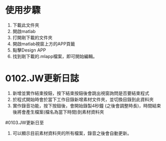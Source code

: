 # 使用步驟
1. 下載此文件夾
2. 開啟matlab
3. 打開剛下載的文件夾
4. 開啟matlab視窗上方的APP頁籤
5. 點擊Design APP
6. 找到剛下載的.mlapp檔案，即可開始編輯。

# 0102.JW更新日誌
1. 新增並實作結束按鈕，按下結束按鈕後會跳出視窗詢問是否要結束程式
2. 於程式開始時會於當下工作目錄新增素材文件夾，並切換目錄到此資料夾
3. 實作錄音功能，按下按鈕後，會開始錄製4秒鐘 (之後會調整時長)，時間結束後將會產生檔案(檔名為當下時間)到素材資料夾

#0103.JW更新日至
1. 可以顯示目前素材資料夾的所有檔案，錄音之後會自動更新。

